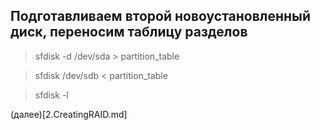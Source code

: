 ## Подготавливаем второй новоустановленный диск, переносим таблицу разделов

> sfdisk -d /dev/sda > partition_table

> sfdisk /dev/sdb < partition_table

> sfdisk -l

(далее)[2.CreatingRAID.md]
